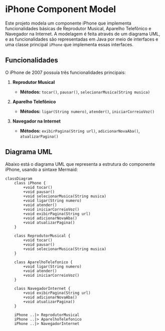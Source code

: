 # iPhone Component Model

Este projeto modela um componente iPhone que implementa funcionalidades básicas de Reprodutor Musical, Aparelho Telefônico e Navegador na Internet. A modelagem é feita através de um diagrama UML, e as funcionalidades são representadas em Java por meio de interfaces e uma classe principal `iPhone` que implementa essas interfaces.

## Funcionalidades

O iPhone de 2007 possuía três funcionalidades principais:

1. **Reprodutor Musical**
   - **Métodos:** `tocar()`, `pausar()`, `selecionarMusica(String musica)`

2. **Aparelho Telefônico**
   - **Métodos:** `ligar(String numero)`, `atender()`, `iniciarCorreioVoz()`

3. **Navegador na Internet**
   - **Métodos:** `exibirPagina(String url)`, `adicionarNovaAba()`, `atualizarPagina()`

## Diagrama UML

Abaixo está o diagrama UML que representa a estrutura do componente iPhone, usando a sintaxe Mermaid:

```mermaid
classDiagram
    class iPhone {
        +void tocar()
        +void pausar()
        +void selecionarMusica(String musica)
        +void ligar(String numero)
        +void atender()
        +void iniciarCorreioVoz()
        +void exibirPagina(String url)
        +void adicionarNovaAba()
        +void atualizarPagina()
    }

    class ReprodutorMusical {
        +void tocar()
        +void pausar()
        +void selecionarMusica(String musica)
    }

    class AparelhoTelefonico {
        +void ligar(String numero)
        +void atender()
        +void iniciarCorreioVoz()
    }

    class NavegadorInternet {
        +void exibirPagina(String url)
        +void adicionarNovaAba()
        +void atualizarPagina()
    }

    iPhone ..|> ReprodutorMusical
    iPhone ..|> AparelhoTelefonico
    iPhone ..|> NavegadorInternet
```
